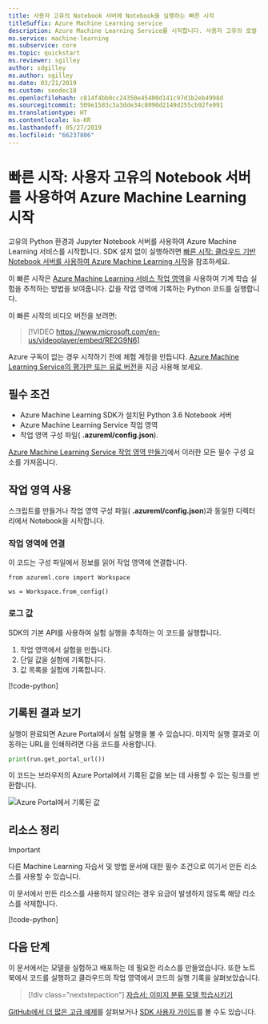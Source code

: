 ```yaml
---
title: 사용자 고유의 Notebook 서버에 Notebook을 실행하는 빠른 시작
titleSuffix: Azure Machine Learning service
description: Azure Machine Learning Service를 시작합니다. 사용자 고유의 로컬 Notebook 서버를 사용하여 사용자의 작업 영역을 사용해 보십시오.  작업 영역은 기계 학습 모델을 실험하고, 교육하고, 배포하는 데 사용하는 클라우드의 기본 블록입니다.
ms.service: machine-learning
ms.subservice: core
ms.topic: quickstart
ms.reviewer: sgilley
author: sdgilley
ms.author: sgilley
ms.date: 03/21/2019
ms.custom: seodec18
ms.openlocfilehash: c814f4bb0cc24350e45400d141c97d1b2eb4998d
ms.sourcegitcommit: 509e1583c3a3dde34c8090d2149d255cb92fe991
ms.translationtype: HT
ms.contentlocale: ko-KR
ms.lasthandoff: 05/27/2019
ms.locfileid: "66237806"
---
```

# <a name="quickstart-use-your-own-notebook-server-to-get-started-with-azure-machine-learning"></a>빠른 시작: 사용자 고유의 Notebook 서버를 사용하여 Azure Machine Learning 시작

고유의 Python 환경과 Jupyter Notebook 서버를 사용하여 Azure Machine Learning 서비스를 시작합니다.  SDK 설치 없이 실행하려면 [빠른 시작: 클라우드 기반 Notebook 서버를 사용하여 Azure Machine Learning 시작](quickstart-run-cloud-notebook.md)을 참조하세요.

이 빠른 시작은 [Azure Machine Learning 서비스 작업 영역](concept-azure-machine-learning-architecture.md)을 사용하여 기계 학습 실험을 추척하는 방법을 보여줍니다. 값을 작업 영역에 기록하는 Python 코드를 실행합니다.

이 빠른 시작의 비디오 버전을 보려면:

> [!VIDEO https://www.microsoft.com/en-us/videoplayer/embed/RE2G9N6]

Azure 구독이 없는 경우 시작하기 전에 체험 계정을 만듭니다. [Azure Machine Learning Service의 평가판 또는 유료 버전](https://aka.ms/AMLFree)을 지금 사용해 보세요.

## <a name="prerequisites"></a>필수 조건

* Azure Machine Learning SDK가 설치된 Python 3.6 Notebook 서버
* Azure Machine Learning Service 작업 영역
* 작업 영역 구성 파일( **.azureml/config.json**).

[Azure Machine Learning Service 작업 영역 만들기](setup-create-workspace.md#sdk)에서 이러한 모든 필수 구성 요소를 가져옵니다.



## <a name="use-the-workspace"></a>작업 영역 사용

스크립트를 만들거나 작업 영역 구성 파일( **.azureml/config.json**)과 동일한 디렉터리에서 Notebook을 시작합니다.

### <a name="attach-to-workspace"></a>작업 영역에 연결

이 코드는 구성 파일에서 정보를 읽어 작업 영역에 연결합니다.

```
from azureml.core import Workspace

ws = Workspace.from_config()
```

### <a name="log-values"></a>로그 값

SDK의 기본 API를 사용하여 실험 실행을 추적하는 이 코드를 실행합니다.

1. 작업 영역에서 실험을 만듭니다.
1. 단일 값을 실험에 기록합니다.
1. 값 목록을 실험에 기록합니다.

[!code-python[](~/aml-sdk-samples/ignore/doc-qa/quickstart-create-workspace-with-python/quickstart.py?name=useWs)]

## <a name="view-logged-results"></a>기록된 결과 보기

실행이 완료되면 Azure Portal에서 실험 실행을 볼 수 있습니다. 마지막 실행 결과로 이동하는 URL을 인쇄하려면 다음 코드를 사용합니다.

```python
print(run.get_portal_url())
```

이 코드는 브라우저의 Azure Portal에서 기록된 값을 보는 데 사용할 수 있는 링크를 반환합니다.

![Azure Portal에서 기록된 값](./media/quickstart-run-local-notebook/logged-values.png)

## <a name="clean-up-resources"></a>리소스 정리 

>[!IMPORTANT]
>다른 Machine Learning 자습서 및 방법 문서에 대한 필수 조건으로 여기서 만든 리소스를 사용할 수 있습니다.

이 문서에서 만든 리소스를 사용하지 않으려는 경우 요금이 발생하지 않도록 해당 리소스를 삭제합니다.

[!code-python[](~/aml-sdk-samples/ignore/doc-qa/quickstart-create-workspace-with-python/quickstart.py?name=delete)]

## <a name="next-steps"></a>다음 단계

이 문서에서는 모델을 실험하고 배포하는 데 필요한 리소스를 만들었습니다. 또한 노트북에서 코드를 실행하고 클라우드의 작업 영역에서 코드의 실행 기록을 살펴보았습니다.

> [!div class="nextstepaction"]
> [자습서: 이미지 분류 모델 학습시키기](tutorial-train-models-with-aml.md)

[GitHub에서 더 많은 고급 예제](https://aka.ms/aml-notebooks)를 살펴보거나 [SDK 사용자 가이드](https://docs.microsoft.com/python/api/overview/azure/ml/intro?view=azure-ml-py)를 볼 수도 있습니다.
